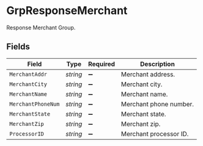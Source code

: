 # GrpResponseMerchant

Response Merchant Group.



## Fields

| Field                  | Type                   | Required               | Description            |
| ---------------------- | ---------------------- | ---------------------- | ---------------------- |
| `MerchantAddr`         | *string*               | :heavy_minus_sign:     | Merchant address.      |
| `MerchantCity`         | *string*               | :heavy_minus_sign:     | Merchant city.         |
| `MerchantName`         | *string*               | :heavy_minus_sign:     | Merchant name.         |
| `MerchantPhoneNum`     | *string*               | :heavy_minus_sign:     | Merchant phone number. |
| `MerchantState`        | *string*               | :heavy_minus_sign:     | Merchant state.        |
| `MerchantZip`          | *string*               | :heavy_minus_sign:     | Merchant zip.          |
| `ProcessorID`          | *string*               | :heavy_minus_sign:     | Merchant processor ID. |